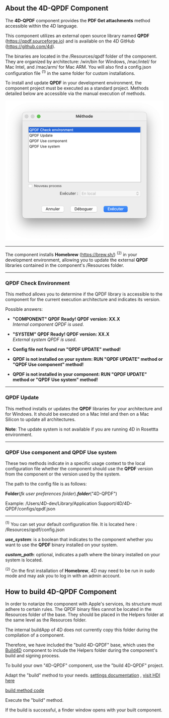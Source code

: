 ## __About the 4D-QPDF Component__

The __4D-QPDF__ component provides the __PDF Get attachments__ method accessible within the 4D language.

This component utilizes an external open source library named __QPDF__ (https://qpdf.sourceforge.io) and is available on the 4D GitHub (https://github.com/4d).

The binaries are located in the /Resources/qpdf folder of the component. They are organized by architecture: /win/bin for Windows, /mac/intel/ for Mac Intel, and /mac/arm/ for Mac ARM. 
You will also find a config.json configuration file <sup>(1)</sup> in the same folder for custom installations.


To install and update __QPDF__ in your development environment, the component project must be executed as a standard project. 
Methods detailed below are accessible via the manual execution of methods.

![Exposed methods](https://github.com/4d/4D-QPDF/blob/main/pictures/QPDF-EXEC-METHODS.png)


---

The component installs __Homebrew__ (https://brew.sh/) <sup>(2)</sup> in your development environment, allowing you to update the external __QPDF__ libraries contained in the component's /Resources folder.



--- 

### QPDF Check Environment

This method allows you to determine if the QPDF library is accessible to the component for the current execution architecture and indicates its version.

Possible answers:

- **"COMPONENT" QPDF Ready! QPDF version: XX.X**  
  _Internal component QPDF is used_.

- **"SYSTEM" QPDF Ready! QPDF version: XX.X**  
  _External system QPDF is used_.

- **Config file not found run "QPDF UPDATE" method!**

- **QPDF is not installed on your system: RUN "QPDF UPDATE" method or "QPDF Use component" method!**

- **QPDF is not installed in your component: RUN "QPDF UPDATE" method or "QPDF Use system" method!**



--- 

### QPDF Update

This method installs or updates the __QPDF__ libraries for your architecture and for Windows. 
It should be executed on a Mac Intel and then on a Mac Silicon to update all architectures.

__Note__: The update system is not available if you are running 4D in Rosettta environment.


--- 

### QPDF Use component and QPDF Use system

These two methods indicate in a specific usage context to the local configuration file whether the component should use the __QPDF__ version from the component or the version used by the system.

The path to the config file is as follows:

__Folder__(_fk user preferences folder_).___folder___("4D-QPDF")

Example:
/Users/4D-dev/Library/Application Support/4D/4D-QPDF/configs/qpdf.json

---

<sup>(1)</sup> 
You can set your default configuration file. 
It is located here : /Resources/qpdf/config.json

  ___use_system___: is a boolean that indicates to the component whether you want to use the __QPDF__ binary installed on your system.

  ___custom_path___: optional, indicates a path where the binary installed on your system is located.


<sup>(2)</sup>
On the first installation of __Homebrew__, 4D may need to be run in sudo mode and may ask you to log in with an admin account.

## __How to build 4D-QPDF Component__

In order to notarize the component with Apple's services, its structure must adhere to certain rules. 
The QPDF binary files cannot be located in the Resources folder of the base. 
They should be placed in the Helpers folder at the same level as the Resources folder.

The internal buildApp of 4D does not currently copy this folder during the compilation of a component.

Therefore, we have included the "build 4D-QPDF" base, which uses the [Build4D](https://github.com/4d-depot/Build4D) component to include the Helpers folder during the component's build and signing process.

To build your own "4D-QPDF" component, use the "build 4D-QPDF" project.

Adapt the "build" method to your needs.  [settings documentation](https://github.com/4d-depot/Build4D/blob/main/Build4D/Documentation/Classes/Component.md)
, [visit HDI here](https://blog.4d.com/build-your-compiled-structure-or-component-with-build4d/)

[build method code](https://github.com/4d/4D-QPDF/blob/main/build%204D-QPDF/Project/Sources/Methods/build.4dm)

Execute the "build" method.

If the build is successful, a finder window opens with your built component.
